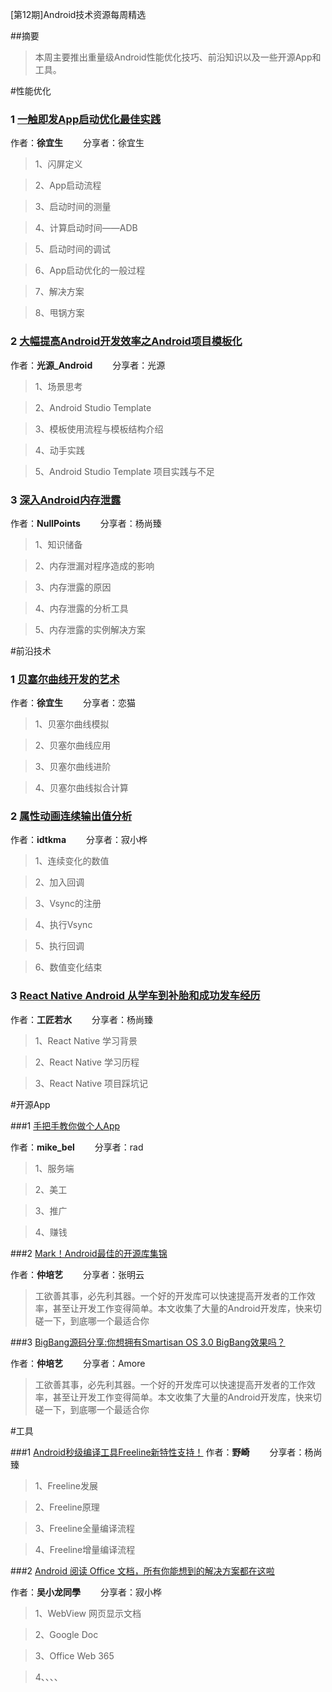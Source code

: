 [第12期]Android技术资源每周精选

##摘要

>本周主要推出重量级Android性能优化技巧、前沿知识以及一些开源App和工具。

#性能优化

### 1 [一触即发App启动优化最佳实践](http://blog.csdn.net/eclipsexys/article/details/53044990)

作者：**徐宜生** &emsp;&emsp;分享者：徐宜生

>1、闪屏定义

>2、App启动流程

>3、启动时间的测量

>4、计算启动时间——ADB

>5、启动时间的调试

>6、App启动优化的一般过程

>7、解决方案

>8、甩锅方案


### 2 [大幅提高Android开发效率之Android项目模板化](http://www.jianshu.com/p/e8ac0c284601/comments/5435137#comment-5435137)

作者：**光源_Android** &emsp;&emsp;分享者：光源
    
>1、场景思考

>2、Android Studio Template

>3、模板使用流程与模板结构介绍

>4、动手实践

>5、Android Studio Template 项目实践与不足


### 3 [深入Android内存泄露](http://blog.csdn.net/ccj659/article/details/53032683)

作者：**NullPoints** &emsp;&emsp;分享者：杨尚臻

>1、知识储备

>2、内存泄漏对程序造成的影响

>3、内存泄露的原因

>4、内存泄露的分析工具

>5、内存泄露的实例解决方案



#前沿技术

### 1 [贝塞尔曲线开发的艺术](http://android.jobbole.com/85085/?from=timeline&isappinstalled=0)
	
作者：**徐宜生** &emsp;&emsp;分享者：恋猫

>1、贝塞尔曲线模拟

>2、贝塞尔曲线应用

>3、贝塞尔曲线进阶

>4、贝塞尔曲线拟合计算


### 2 [属性动画连续输出值分析](http://www.diycode.cc/topics/416)
	
作者：**idtkma** &emsp;&emsp;分享者：寂小桦

>1、连续变化的数值

>2、加入回调

>3、Vsync的注册

>4、执行Vsync

>5、执行回调

>6、数值变化结束


### 3 [ React Native Android 从学车到补胎和成功发车经历](http://blog.csdn.net/yanbober/article/details/53071792)
	
作者：**工匠若水** &emsp;&emsp;分享者：杨尚臻

>1、React Native 学习背景

>2、React Native 学习历程

>3、React Native 项目踩坑记


#开源App

###1 [手把手教你做个人App](http://mp.weixin.qq.com/s?__biz=MzI4MTQyNDg3Mg==&mid=2247483813&idx=1&sn=a54abd7b6fa566efb992535e71aa3331&chksm=eba82722dcdfae341bbba313bf8cd13788a6b84615659fd9c5d4f895b3187c8f20b79033b0ec&mpshare=1&scene=1&srcid=1107BqAA97wAsn2nbikUbpo4#wechat_redirect)

作者：**mike_bel** &emsp;&emsp;分享者：rad

>1、服务端

>2、美工

>3、推广

>4、赚钱


###2 [Mark！Android最佳的开源库集锦](http://geek.csdn.net/news/detail/113690?sukey=72885186ae5c357d52bd51f5737821bb8f20400911c912b8fcb44de2ecf78a156b7abe69703b7f295c38039da379d70b)

作者：**仲培艺** &emsp;&emsp;分享者：张明云

> 工欲善其事，必先利其器。一个好的开发库可以快速提高开发者的工作效率，甚至让开发工作变得简单。本文收集了大量的Android开发库，快来切磋一下，到底哪一个最适合你


###3 [BigBang源码分享:你想拥有Smartisan OS 3.0 BigBang效果吗？](https://github.com/baoyongzhang/BigBang)

作者：**仲培艺** &emsp;&emsp;分享者：Amore

> 工欲善其事，必先利其器。一个好的开发库可以快速提高开发者的工作效率，甚至让开发工作变得简单。本文收集了大量的Android开发库，快来切磋一下，到底哪一个最适合你

#工具

###1 [Android秒级编译工具Freeline新特性支持！](https://m.aliyun.com/yunqi/articles/62334)
作者：**野崎** &emsp;&emsp;分享者：杨尚臻

>1、Freeline发展

>2、Freeline原理

>3、Freeline全量编译流程

>4、Freeline增量编译流程


###2 [Android 阅读 Office 文档，所有你能想到的解决方案都在这啦](http://www.diycode.cc/topics/413)

作者：**吴小龙同學** &emsp;&emsp;分享者：寂小桦

>1、WebView 网页显示文档

>2、Google Doc

>3、Office Web 365

>4、、、、